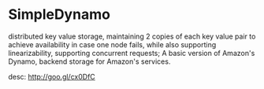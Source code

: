SimpleDynamo
============

distributed key value storage, maintaining 2 copies of each key value pair to achieve availability in case one node fails, while also supporting linearizability, supporting concurrent requests; A basic version of Amazon's Dynamo, backend storage for Amazon's services.

desc: http://goo.gl/cx0DfC
